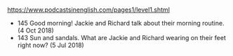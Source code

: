 #

https://www.podcastsinenglish.com/pages1/level1.shtml

- 145 Good morning! Jackie and Richard talk about their morning routine. (4 Oct 2018)
- 143 Sun and sandals. What are Jackie and Richard wearing on their feet right now? (5 Jul 2018)
